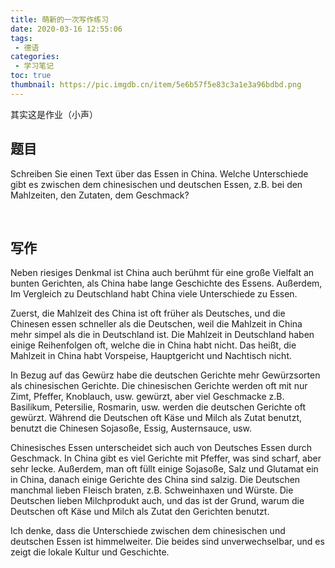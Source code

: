 ```yaml
---
title: 萌新的一次写作练习
date: 2020-03-16 12:55:06
tags:
 - 德语
categories:
 - 学习笔记
toc: true
thumbnail: https://pic.imgdb.cn/item/5e6b57f5e83c3a1e3a96bdbd.png
---
```


其实这是作业（小声）

<!--more-->

## 题目

Schreiben Sie einen Text über das Essen in China. Welche Unterschiede gibt es zwischen dem chinesischen und deutschen Essen, z.B. bei den Mahlzeiten, den Zutaten, dem Geschmack?

</br>

## 写作

Neben riesiges Denkmal ist China auch berühmt für eine große Vielfalt an bunten Gerichten, als China habe lange Geschichte des Essens. Außerdem, Im Vergleich zu Deutschland habt China viele Unterschiede zu Essen.

Zuerst, die Mahlzeit des China ist oft früher als Deutsches, und die Chinesen essen schneller als die Deutschen, weil die Mahlzeit in China mehr simpel als die in Deutschland ist. Die Mahlzeit in Deutschland haben einige Reihenfolgen oft, welche die in China habt nicht. Das heißt, die Mahlzeit in China habt Vorspeise, Hauptgericht und Nachtisch nicht.

In Bezug auf das Gewürz habe die deutschen Gerichte mehr Gewürzsorten als chinesischen Gerichte. Die chinesischen Gerichte werden oft mit nur Zimt, Pfeffer, Knoblauch, usw. gewürzt, aber viel Geschmacke z.B. Basilikum, Petersilie, Rosmarin, usw. werden die deutschen Gerichte oft gewürzt. Während die Deutschen oft Käse und Milch als Zutat benutzt, benutzt die Chinesen Sojasoße, Essig, Austernsauce, usw.

Chinesisches Essen unterscheidet sich auch von Deutsches Essen durch Geschmack. In China gibt es viel Gerichte mit Pfeffer, was sind scharf, aber sehr lecke. Außerdem, man oft füllt einige Sojasoße, Salz und Glutamat ein in China, danach einige Gerichte des China sind salzig. Die Deutschen manchmal lieben Fleisch braten, z.B. Schweinhaxen und Würste. Die Deutschen lieben Milchprodukt auch, und das ist der Grund, warum die Deutschen oft Käse und Milch als Zutat den Gerichten benutzt.

Ich denke, dass die Unterschiede zwischen dem chinesischen und deutschen Essen ist himmelweiter. Die beides sind unverwechselbar, und es zeigt die lokale Kultur und Geschichte.